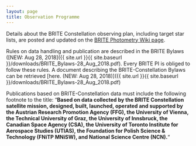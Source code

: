 ```yaml
---
layout: page
title: Observation Programme
---
```

Details about the BRITE Constellation observing plan, including target
star lists, are posted and updated on the [BRITE Photometry Wiki page](http://brite.craq-astro.ca).

Rules on data handling and publication are described in the BRITE Bylaws
([NEW: Aug 28, 2018]({{ site.url }}{{ site.baseurl }}/downloads/BRITE_Bylaws-28_Aug_2018.pdf). Every BRITE PI is obliged to follow these rules. A
document describing the BRITE-Constellation Bylaws can be retrieved
[here. (NEW: Aug 28, 2018)]({{ site.url }}{{ site.baseurl }}/downloads/BRITE_Bylaws-28_Aug_2018.pdf)

Publications based on BRITE-Constellation data must include the following
footnote to the title:
“**Based on data collected by the BRITE Constellation satellite mission, designed,
built, launched, operated and supported by the Austrian Research Promotion
Agency (FFG), the University of Vienna, the Technical University of Graz, the
University of Innsbruck, the Canadian Space Agency (CSA), the University of
Toronto Institute for Aerospace Studies (UTIAS), the Foundation for Polish
Science & Technology (FNiTP MNiSW), and National Science Centre (NCN).**“